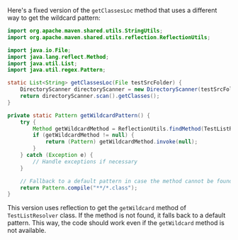Here's a fixed version of the `getClassesLoc` method that uses a different way to get the wildcard pattern:

```java
import org.apache.maven.shared.utils.StringUtils;
import org.apache.maven.shared.utils.reflection.ReflectionUtils;

import java.io.File;
import java.lang.reflect.Method;
import java.util.List;
import java.util.regex.Pattern;

static List<String> getClassesLoc(File testSrcFolder) {
    DirectoryScanner directoryScanner = new DirectoryScanner(testSrcFolder, getWildcardPattern());
    return directoryScanner.scan().getClasses();
}

private static Pattern getWildcardPattern() {
    try {
        Method getWildcardMethod = ReflectionUtils.findMethod(TestListResolver.class, "getWildcard");
        if (getWildcardMethod != null) {
            return (Pattern) getWildcardMethod.invoke(null);
        }
    } catch (Exception e) {
        // Handle exceptions if necessary
    }

    // Fallback to a default pattern in case the method cannot be found
    return Pattern.compile("**/*.class");
}
```

This version uses reflection to get the `getWildcard` method of `TestListResolver` class. If the method is not found, it falls back to a default pattern. This way, the code should work even if the `getWildcard` method is not available.